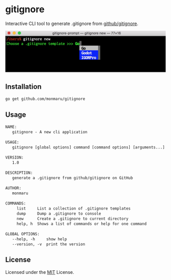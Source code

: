 # gitignore
Interactive CLI tool to generate .gitignore from [github/gitignore](https://github.com/github/gitignore).

![screenshot](screenshot.png)

## Installation
```
go get github.com/monmaru/gitignore
```

## Usage
```
NAME:
   gitignore - A new cli application

USAGE:
   gitignore [global options] command [command options] [arguments...]

VERSION:
   1.0

DESCRIPTION:
   generate a .gitignore from github/gitignore on GitHub

AUTHOR:
   monmaru

COMMANDS:
     list     List a collection of .gitignore templates
     dump     Dump a .gitignore to console
     new      Create a .gitignore to current directory
     help, h  Shows a list of commands or help for one command

GLOBAL OPTIONS:
   --help, -h     show help
   --version, -v  print the version
```

## License
Licensed under the [MIT](LICENSE) License.